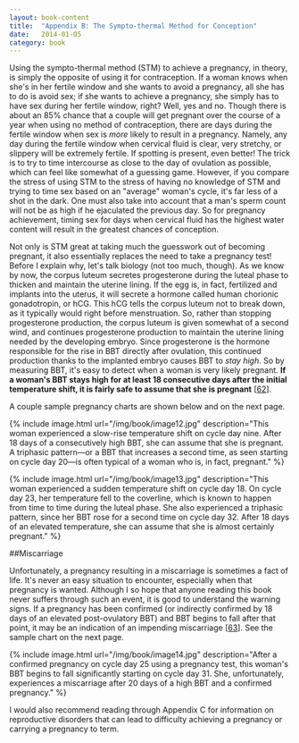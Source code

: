 ```yaml
---
layout: book-content
title:  "Appendix B: The Sympto-thermal Method for Conception"
date:   2014-01-05
category: book
---
```


Using the sympto-thermal method (STM) to achieve a pregnancy, in theory, is simply the opposite of using it for contraception. If a woman knows when she's in her fertile window and she wants to avoid a pregnancy, all she has to do is avoid sex; if she wants to achieve a pregnancy, she simply has to have sex during her fertile window, right? Well, yes and no. Though there is about an 85% chance that a couple will get pregnant over the course of a year when using no method of contraception, there are days during the fertile window when sex is _more_ likely to result in a pregnancy. Namely, any day during the fertile window when cervical fluid is clear, very stretchy, or slippery will be extremely fertile. If spotting is present, even better! The trick is to try to time intercourse as close to the day of ovulation as possible, which can feel like somewhat of a guessing game. However, if you compare the stress of using STM to the stress of having no knowledge of STM and trying to time sex based on an "average" woman's cycle, it's far less of a shot in the dark. One must also take into account that a man's sperm count will not be as high if he ejaculated the previous day. So for pregnancy achievement, timing sex for days when cervical fluid has the highest water content will result in the greatest chances of conception. 

Not only is STM great at taking much the guesswork out of becoming pregnant, it also essentially replaces the need to take a pregnancy test! Before I explain why, let's talk biology (not too much, though). As we know by now, the corpus luteum secretes progesterone during the luteal phase to thicken and maintain the uterine lining. If the egg is, in fact, fertilized and implants into the uterus, it will secrete a hormone called human chorionic gonadotropin, or hCG. This hCG tells the corpus luteum not to break down, as it typically would right before menstruation. So, rather than stopping progesterone production, the corpus luteum is given somewhat of a second wind, and continues progesterone production to maintain the uterine lining needed by the developing embryo. Since progesterone is the hormone responsible for the rise in BBT directly after ovulation, this continued production thanks to the implanted embryo causes BBT to _stay high_. So by measuring BBT, it's easy to detect when a woman is very likely pregnant. **If a woman's BBT stays high for at least 18 consecutive days after the initial temperature shift, it is fairly safe to assume that she is pregnant** [<a class="text-link" target="_blank" href="/book/2014/01/01/notes/#note62">62</a>].

A couple sample pregnancy charts are shown below and on the next page. 


{% include image.html url="/img/book/image12.jpg" description="This woman experienced a slow-rise temperature shift on cycle day nine. After 18 days of a consecutively high BBT, she can assume that she is pregnant. A triphasic pattern&mdash;or a BBT that increases a second time, as seen starting on cycle day 20&mdash;is often typical of a woman who is, in fact, pregnant." %}


{% include image.html url="/img/book/image13.jpg" description="This woman experienced a sudden temperature shift on cycle day 18. On cycle day 23, her temperature fell to the coverline, which is known to happen from time to time during the luteal phase. She also experienced a triphasic pattern, since her BBT rose for a second time on cycle day 32. After 18 days of an elevated temperature, she can assume that she is almost certainly pregnant." %}


##Miscarriage


Unfortunately, a pregnancy resulting in a miscarriage is sometimes a fact of life. It's never an easy situation to encounter, especially when that pregnancy is wanted. Although I so hope that anyone reading this book never suffers through such an event, it is good to understand the warning signs. If a pregnancy has been confirmed (or indirectly confirmed by 18 days of an elevated post-ovulatory BBT) and BBT begins to fall after that point, it may be an indication of an impending miscarriage [<a class="text-link" target="_blank" href="/book/2014/01/01/notes/#note63">63</a>]. See the sample chart on the next page.


{% include image.html url="/img/book/image14.jpg" description="After a confirmed pregnancy on cycle day 25 using a pregnancy test, this woman's BBT begins to fall significantly starting on cycle day 31. She, unfortunately, experiences a miscarriage after 20 days of a high BBT and a confirmed pregnancy." %}


I would also recommend reading through Appendix C for information on reproductive disorders that can lead to difficulty achieving a pregnancy or carrying a pregnancy to term.